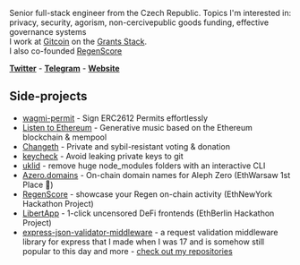Senior full-stack engineer from the Czech Republic. Topics I'm interested in: privacy, security, agorism, non-cercivepublic goods funding, effective governance systems
<br/> I work at [Gitcoin](https://gitcoin.co/) on the [Grants Stack](https://www.gitcoin.co/grants-stack).
<br/> I also co-founded [RegenScore](https://github.com/vacekj/regenscore)

**[Twitter](https://twitter.com/atris_eth)** - **[Telegram](https://t.me/vacekj)** - **[Website](https://atris.cc)**

## Side-projects
- [wagmi-permit](https://github.com/vacekj/wagmi-permit) - Sign ERC2612 Permits effortlessly
- [Listen to Ethereum](https://github.com/vacekj/listen-to-ethereum) - Generative music based on the Ethereum blockchain & mempool
- [Changeth](https://github.com/changedoteth) - Private and sybil-resistant voting & donation
- [keycheck](https://github.com/vacekj/keycheck) - Avoid leaking private keys to git
- [uklid](https://crates.io/crates/uklid) - remove huge node_modules folders with an interactive CLI
- [Azero.domains](https://github.com/wottpal/azero.domains) - On-chain domain names for Aleph Zero (EthWarsaw 1st Place 🥇)
- [RegenScore](https://github.com/vacekj/regenscore) - showcase your Regen on-chain activity (EthNewYork Hackathon Project)
- [LibertApp](https://github.com/vacekj/libertapp) - 1-click uncensored DeFi frontends (EthBerlin Hackathon Project)
- [express-json-validator-middleware](https://www.npmjs.com/package/express-json-validator-middleware) - a request validation middleware library for express that I made when I was 17 and is somehow still popular to this day
and more - [check out my repositories](https://github.com/vacekj?tab=repositories&type=source)
